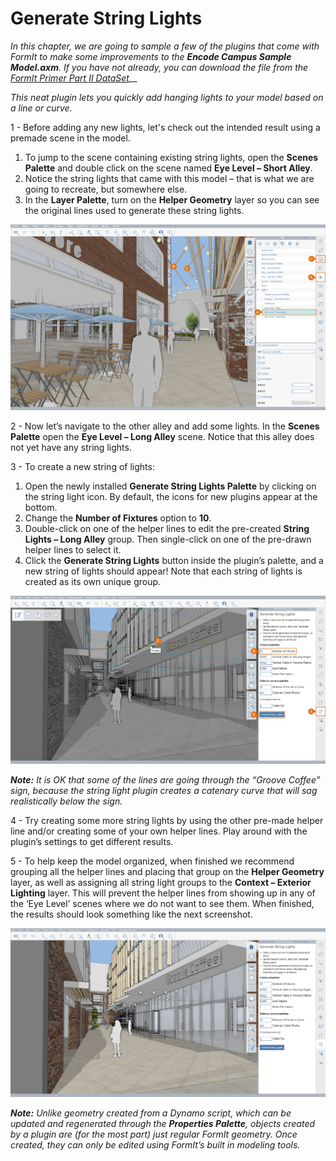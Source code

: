 # Generate String Lights

_In this chapter, we are going to sample a few of the plugins that come with FormIt to make some improvements to the_ _**Encode Campus Sample Model.axm**. If you have not already, you can download the file from the_ [_FormIt Primer Part II DataSet_](https://formit-help.s3.amazonaws.com/FormIt+Primer+Part+2+Datasets.zip)__

_This neat plugin lets you quickly add hanging lights to your model based on a line or curve._

1 - Before adding any new lights, let's check out the intended result using a premade scene in the model.

1. To jump to the scene containing existing string lights, open the **Scenes Palette** and double click on the scene named **Eye Level – Short Alley**.
2. Notice the string lights that came with this model – that is what we are going to recreate, but somewhere else.
3. In the **Layer Palette**, turn on the **Helper Geometry** layer so you can see the original lines used to generate these string lights.

![](<../../.gitbook/assets/3 (10).png>)

2 - Now let’s navigate to the other alley and add some lights. In the **Scenes Palette** open the **Eye Level – Long Alley** scene. Notice that this alley does not yet have any string lights.

3 - To create a new string of lights:

1. Open the newly installed **Generate String Lights Palette** by clicking on the string light icon. By default, the icons for new plugins appear at the bottom.
2. Change the **Number of Fixtures** option to **10**.
3. Double-click on one of the helper lines to edit the pre-created **String Lights – Long Alley** group. Then single-click on one of the pre-drawn helper lines to select it.
4. Click the **Generate String Lights** button inside the plugin’s palette, and a new string of lights should appear! Note that each string of lights is created as its own unique group.

![](<../../.gitbook/assets/4 (6).png>)

_**Note:**_ _It is OK that some of the lines are going through the “Groove Coffee” sign, because the string light plugin creates a catenary curve that will sag realistically below the sign._

4 - Try creating some more string lights by using the other pre-made helper line and/or creating some of your own helper lines. Play around with the plugin’s settings to get different results.

5 - To help keep the model organized, when finished we recommend grouping all the helper lines and placing that group on the **Helper Geometry** layer, as well as assigning all string light groups to the **Context – Exterior Lighting** layer. This will prevent the helper lines from showing up in any of the ‘Eye Level’ scenes where we do not want to see them. When finished, the results should look something like the next screenshot.

![](<../../.gitbook/assets/5 (3).png>)

_**Note:**_ _Unlike geometry created from a Dynamo script, which can be updated and regenerated through the_ _**Properties Palette**, objects created by a plugin are (for the most part) just regular FormIt geometry. Once created, they can only be edited using FormIt’s built in modeling tools._
